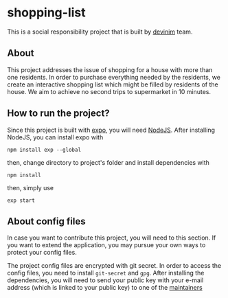 # shopping-list
This is a social responsibility project that is built by [devinim](https://devin.im) team.

## About
This project addresses the issue of shopping for a house with more than one residents. In order to purchase everything needed by the residents, we create an interactive shopping list which might be filled by residents of the house. We aim to achieve no second trips to supermarket in 10 minutes.

## How to run the project?
Since this project is built with [expo](https://expo.io), you will need [NodeJS](https://nodejs.org/).
After installing NodeJS, you can install expo with

```
npm install exp --global
```

then, change directory to project's folder and install dependencies with
```
npm install
```

then, simply use

```
exp start
```

## About config files
In case you want to contribute this project, you will need to this section. If you want to extend the application, you may pursue your own ways to protect your config files.

The project config files are encrypted with git secret. In order to access the config files, you need to install `git-secret` and `gpg`.
After installing the dependencies, you will need to send your public key with your e-mail address (which is linked to your public key) to one of the [maintainers](Maintainers.md)
